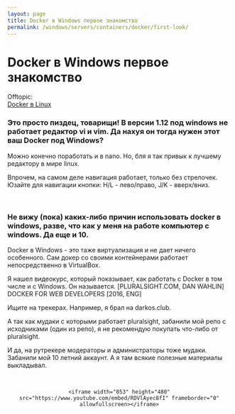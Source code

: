 ```yaml
---
layout: page
title: Docker в Windows первое знакомство
permalink: /windows/servers/containers/docker/first-look/
---
```


# Docker в Windows первое знакомство

Offtopic:  
[Docker в Linux](/devops/containers/docker/)


### Это просто пиздец, товарищи! В версии 1.12 под windows не работает редактор vi и vim. Да нахуя он тогда нужен этот ваш Docker под Windows?

Можно конечно поработать и в nano. Но, бля я так привык к лучшему редактору в мире linux.

Впрочем, на самом деле навигация работает, только без стрелочек.  
Юзайте для навигации кнопки: H/L - лево/право, J/K - вверх/вниз.

<br/>

### Не вижу (пока) каких-либо причин использовать docker в windows, разве, что как у меня на работе компьютер с windows. Да еще и 10.

Docker в Windows - это таже виртуализация и не дает ничего особенного. Сам докер со своими контейнерами работает непосредственно в VirtualBox.

Я нашел видеокурс, который показывает, как работать с Docker в том числе и с Windows. Он называется.
[PLURALSIGHT.COM, DAN WAHLIN] DOCKER FOR WEB DEVELOPERS [2016, ENG]

Ищите на трекерах. Например, я брал на darkos.club.

А так как мудаки с которыми работает pluralsight, забанили мой репо с исходниками (один из репо), я не рекомендую покупать что-либо от pluralsight.

И да, на рутрекере модераторы и администраторы тоже мудаки. Забанили мой 10 летний аккаунт. А я там всякие полезные материалы выкладывал.

<br/>


<div align="center">

    <iframe width="853" height="480" src="https://www.youtube.com/embed/RDVlAyec8fI" frameborder="0" allowfullscreen></iframe>

</div>
